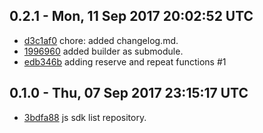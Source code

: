 0.2.1 - Mon, 11 Sep 2017 20:02:52 UTC
-------------------------------------

- [d3c1af0](../../commit/d3c1af0) chore: added changelog.md.
- [1996960](../../commit/1996960) added builder as submodule.
- [edb346b](../../commit/edb346b) adding reserve and repeat functions #1


0.1.0 - Thu, 07 Sep 2017 23:15:17 UTC
-------------------------------------

- [3bdfa88](../../commit/3bdfa88) js sdk list repository.


